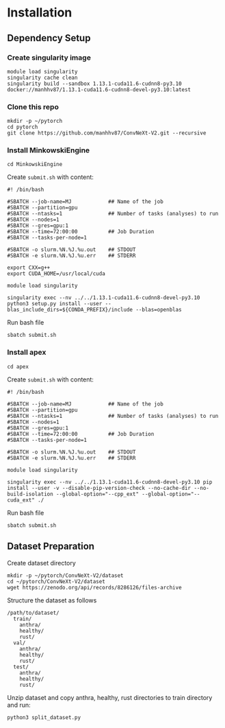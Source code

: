 # Installation

## Dependency Setup

### Create singularity image
```
module load singularity
singularity cache clean
singularity build --sandbox 1.13.1-cuda11.6-cudnn8-py3.10 docker://manhhv87/1.13.1-cuda11.6-cudnn8-devel-py3.10:latest
```

### Clone this repo
```
mkdir -p ~/pytorch
cd pytorch
git clone https://github.com/manhhv87/ConvNeXt-V2.git --recursive
```

### Install MinkowskiEngine

```
cd MinkowskiEngine
```

Create `submit.sh` with content:
```
#! /bin/bash

#SBATCH --job-name=MJ            ## Name of the job
#SBATCH --partition=gpu
#SBATCH --ntasks=1               ## Number of tasks (analyses) to run
#SBATCH --nodes=1
#SBATCH --gres=gpu:1
#SBATCH --time=72:00:00          ## Job Duration
#SBATCH --tasks-per-node=1

#SBATCH -o slurm.%N.%J.%u.out    ## STDOUT
#SBATCH -e slurm.%N.%J.%u.err    ## STDERR

export CXX=g++
export CUDA_HOME=/usr/local/cuda

module load singularity

singularity exec --nv ../../1.13.1-cuda11.6-cudnn8-devel-py3.10 python3 setup.py install --user --blas_include_dirs=${CONDA_PREFIX}/include --blas=openblas
```

Run bash file
```
sbatch submit.sh
```

### Install apex
```
cd apex
```

Create `submit.sh` with content:
```
#! /bin/bash

#SBATCH --job-name=MJ            ## Name of the job
#SBATCH --partition=gpu
#SBATCH --ntasks=1               ## Number of tasks (analyses) to run
#SBATCH --nodes=1
#SBATCH --gres=gpu:1
#SBATCH --time=72:00:00          ## Job Duration
#SBATCH --tasks-per-node=1

#SBATCH -o slurm.%N.%J.%u.out    ## STDOUT
#SBATCH -e slurm.%N.%J.%u.err    ## STDERR

module load singularity

singularity exec --nv ../../1.13.1-cuda11.6-cudnn8-devel-py3.10 pip install --user -v --disable-pip-version-check --no-cache-dir --no-build-isolation --global-option="--cpp_ext" --global-option="--cuda_ext" ./
```

Run bash file
```
sbatch submit.sh
```

## Dataset Preparation

Create dataset directory
```
mkdir -p ~/pytorch/ConvNeXt-V2/dataset
cd ~/pytorch/ConvNeXt-V2/dataset
wget https://zenodo.org/api/records/8286126/files-archive
```

Structure the dataset as follows
```
/path/to/dataset/
  train/
    anthra/
    healthy/
    rust/
  val/
    anthra/
    healthy/
    rust/
  test/
    anthra/
    healthy/
    rust/
```

Unzip dataset and copy anthra, healthy, rust directories to train directory and run:

```
python3 split_dataset.py
```

